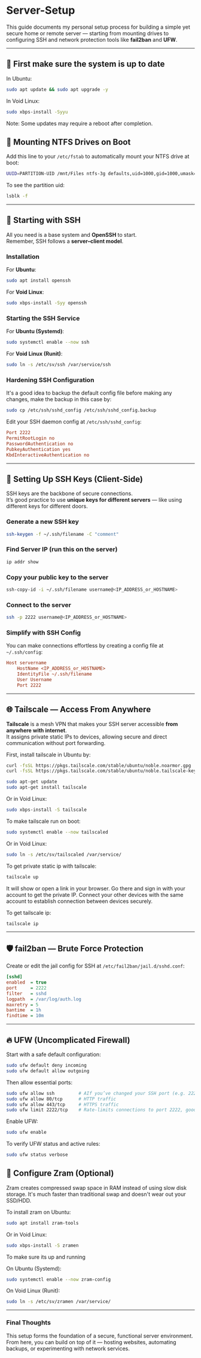 # Server-Setup

This guide documents my personal setup process for building a simple yet secure home or remote server — starting from mounting drives to configuring SSH and network protection tools like **fail2ban** and **UFW**.

---

## 🔄 First make sure the system is up to date

In Ubuntu:
```bash
sudo apt update && sudo apt upgrade -y
```

In Void Linux:
```bash
sudo xbps-install -Syyu
```
Note: Some updates may require a reboot after completion.

## 📂 Mounting NTFS Drives on Boot

Add this line to your `/etc/fstab` to automatically mount your NTFS drive at boot:

```bash
UUID=PARTITION-UID /mnt/Files ntfs-3g defaults,uid=1000,gid=1000,umask=022 0 0
```

To see the partition uid:
``` bash
lsblk -f
```
---

## 🔐 Starting with SSH

All you need is a base system and **OpenSSH** to start.  
Remember, SSH follows a **server–client model**.

### Installation

For **Ubuntu**:
```bash
sudo apt install openssh
```

For **Void Linux**:
```bash
sudo xbps-install -Syy openssh
```

### Starting the SSH Service

For **Ubuntu (Systemd)**:
```bash
sudo systemctl enable --now ssh
```

For **Void Linux (Runit)**:
```bash
sudo ln -s /etc/sv/ssh /var/service/ssh
```

### Hardening SSH Configuration

It's a good idea to backup the default config file before making any changes, make the backup in this case by:
```bash
sudo cp /etc/ssh/sshd_config /etc/ssh/sshd_config.backup
```

Edit your SSH daemon config at `/etc/ssh/sshd_config`:

```ini
Port 2222
PermitRootLogin no
PasswordAuthentication no
PubkeyAuthentication yes
KbdInteractiveAuthentication no
```

---

## 🧩 Setting Up SSH Keys (Client-Side)

SSH keys are the backbone of secure connections.  
It’s good practice to use **unique keys for different servers** — like using different keys for different doors.

### Generate a new SSH key
```bash
ssh-keygen -f ~/.ssh/filename -C "comment"
```

### Find Server IP (run this on the server)
```bash
ip addr show
```

### Copy your public key to the server
```bash
ssh-copy-id -i ~/.ssh/filename username@<IP_ADDRESS_or_HOSTNAME>
```

### Connect to the server
```bash
ssh -p 2222 username@<IP_ADDRESS_or_HOSTNAME>
```

### Simplify with SSH Config

You can make connections effortless by creating a config file at `~/.ssh/config`:

```ini
Host servername
    HostName <IP_ADDRESS_or_HOSTNAME>
    IdentityFile ~/.ssh/filename
    User Username
    Port 2222
```

---

## 🌐 Tailscale — Access From Anywhere

**Tailscale** is a mesh VPN that makes your SSH server accessible **from anywhere with internet**.  
It assigns private static IPs to devices, allowing secure and direct communication without port forwarding.

First, install tailscale in Ubuntu by: 
```bash
curl -fsSL https://pkgs.tailscale.com/stable/ubuntu/noble.noarmor.gpg | sudo tee /usr/share/keyrings/tailscale-archive-keyring.gpg >/dev/null
curl -fsSL https://pkgs.tailscale.com/stable/ubuntu/noble.tailscale-keyring.list | sudo tee /etc/apt/sources.list.d/tailscale.list

sudo apt-get update
sudo apt-get install tailscale
```

Or in Void Linux:
```bash
sudo xbps-install -S tailscale
```

To make tailscale run on boot:
```bash
sudo systemctl enable --now tailscaled
```

Or in Void Linux:
```bash
sudo ln -s /etc/sv/tailscaled /var/service/
```

To get private static ip with tailscale:
```bash
tailscale up
```
It will show or open a link in your browser. Go there and sign in with your account to get the private IP. Connect your other devices with the same account to establish connection between devices securely.

To get tailscale ip:
```bash
tailscale ip
```

---

## 🛡️ fail2ban — Brute Force Protection

Create or edit the jail config for SSH at `/etc/fail2ban/jail.d/sshd.conf`:

```ini
[sshd]
enabled  = true
port     = 2222
filter   = sshd
logpath  = /var/log/auth.log
maxretry = 5
bantime  = 1h
findtime = 10m
```

---

## 🔥 UFW (Uncomplicated Firewall)

Start with a safe default configuration:

```bash
sudo ufw default deny incoming
sudo ufw default allow outgoing
```

Then allow essential ports:

```bash
sudo ufw allow ssh         # AIf you’ve changed your SSH port (e.g. 2222), you don’t need to allow port 22.
sudo ufw allow 80/tcp      # HTTP traffic
sudo ufw allow 443/tcp     # HTTPS traffic
sudo ufw limit 2222/tcp    # Rate-limits connections to port 2222, good to prevent bruteforce attacks
```

Enable UFW:
```bash
sudo ufw enable
```

To verify UFW status and active rules:
```bash
sudo ufw status verbose
```

## 💾 Configure Zram (Optional)
Zram creates compressed swap space in RAM instead of using slow disk storage. It's much faster than traditional swap and doesn't wear out your SSD/HDD.

To install zram on Ubuntu:
```bash
sudo apt install zram-tools
```

Or in Void Linux:
```bash
sudo xbps-install -S zramen
```

To make sure its up and running

On Ubuntu (Systemd):
```bash
sudo systemctl enable --now zram-config
```

On Void Linux (Runit):
```bash
sudo ln -s /etc/sv/zramen /var/service/
```

---

### Final Thoughts

This setup forms the foundation of a secure, functional server environment.  
From here, you can build on top of it — hosting websites, automating backups, or experimenting with network services.

